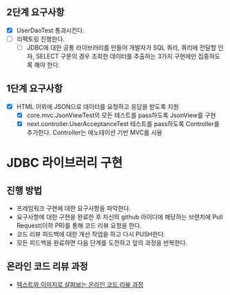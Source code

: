 
## 2단계 요구사항
- [x] UserDaoTest 통과시킨다.
- [ ] 리팩토링 진행한다.
  - [ ] JDBC에 대한 공통 라이브러리를 만들어 개발자가 SQL 쿼리, 쿼리에 전달할 인자, SELECT 구문의 경우 조회한 데이터를 추출하는 3가지 구현에만 집중하도록 해야 한다.

## 1단계 요구사항
- [x] HTML 이외에 JSON으로 데이터를 요청하고 응답을 받도록 지원
  - [x] core.mvc.JsonViewTest의 모든 테스트를 pass하도록 JsonView를 구현
  - [x] next.controller.UserAcceptanceTest 테스트를 pass하도록 Controller를 추가한다. Controller는 애노테이션 기반 MVC를 사용

# JDBC 라이브러리 구현
## 진행 방법
* 프레임워크 구현에 대한 요구사항을 파악한다.
* 요구사항에 대한 구현을 완료한 후 자신의 github 아이디에 해당하는 브랜치에 Pull Request(이하 PR)를 통해 코드 리뷰 요청을 한다.
* 코드 리뷰 피드백에 대한 개선 작업을 하고 다시 PUSH한다.
* 모든 피드백을 완료하면 다음 단계를 도전하고 앞의 과정을 반복한다.

## 온라인 코드 리뷰 과정
* [텍스트와 이미지로 살펴보는 온라인 코드 리뷰 과정](https://github.com/next-step/nextstep-docs/tree/master/codereview)
